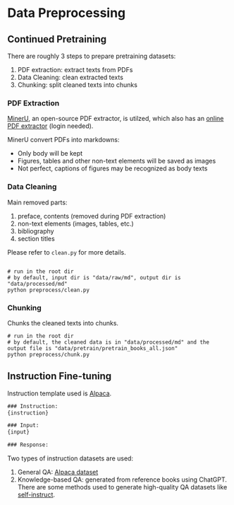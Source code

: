# Data Preprocessing


## Continued Pretraining

There are roughly 3 steps to prepare pretraining datasets:

1. PDF extraction: extract texts from PDFs
2. Data Cleaning: clean extracted texts
3. Chunking: split cleaned texts into chunks


### PDF Extraction
[MinerU](https://github.com/opendatalab/MinerU), an open-source PDF extractor, is utilzed, which also has an [online PDF extractor](https://mineru.org.cn/OpenSourceTools/Extractor) (login needed).

MinerU convert PDFs into markdowns:
- Only body will be kept
- Figures, tables and other non-text elements will be saved as images
- Not perfect, captions of figures may be recognized as body texts


### Data Cleaning

Main removed parts:
1. preface, contents (removed during PDF extraction)
2. non-text elements (images, tables, etc.)
3. bibliography
4. section titles

Please refer to `clean.py` for more details. 

```shell

# run in the root dir
# by default, input dir is "data/raw/md", output dir is "data/processed/md"
python preprocess/clean.py

```

### Chunking

Chunks the cleaned texts into chunks. 

```shell
# run in the root dir
# by default, the cleaned data is in "data/processed/md" and the output file is "data/pretrain/pretrain_books_all.json"
python preprocess/chunk.py

```

## Instruction Fine-tuning

Instruction template used is [Alpaca](https://github.com/tatsu-lab/stanford_alpaca).

```txt
### Instruction:
{instruction}

### Input:
{input}

### Response:
```

Two types of instruction datasets are used:

1. General QA: [Alpaca dataset](https://huggingface.co/datasets/tatsu-lab/alpaca) 
2. Knowledge-based QA: generated from reference books using ChatGPT. There are some methods used to generate high-quality QA datasets like [self-instruct](https://github.com/yizhongw/self-instruct).